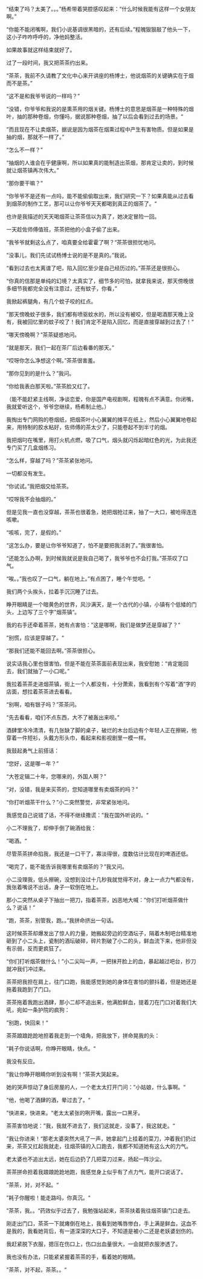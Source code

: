 “结束了吗？太美了。。。”杨希带着哭腔感叹起来：“什么时候我能有这样一个女朋友啊。”

“你能不能闭嘴啊，我们小说基调很黑暗的，还有后续。”程魄狠狠敲了他头一下，这小子咋咋呼呼的，净他妈整活。

如果故事就这样结束就好了。

过了一段时间，我又把茶茶约出来。

“茶茶，我前不久请教了文化中心来开讲座的杨博士，他说烟茶的关键确实在于烟而不是茶。”

“这不是和我爷爷说的一样吗？”

“没错，你爷爷和我说的是熏茶用的烟关键。杨博士的意思是烟茶是一种特殊的烟叶，抽的那种卷烟，你懂吗，据说那种卷烟，抽了以后会看到过去的场景。“

”而且现在不让卖烟茶，据说是因为烟茶在烟熏过程中产生有害物质。但是如果是抽的烟，那就不一样了。”

“怎么不一样？”

“抽烟的人谁会在乎健康啊，所以如果真的能制造出茶烟，那肯定让卖的，到时候就让烟茶镇再次伟大。”

“那你要干嘛？”

“你爷爷不是还有一点吗，能不能偷偷取出来，我们研究一下？如果真能从过去看到烟茶的制作工艺，那可以让你爷爷天天都喝到真正的烟茶了。“

也许是我描述的天天喝烟茶让茶茶信以为真了，她决定冒险一回。

一天趁佐师傅值班，茶茶把他的小盒子偷了出来。

”我爷爷就剩这么点了，咱真要全给霍霍了啊？“茶茶很担忧地问。

”没事儿，我们先试试杨博士说的是不是真的。”我说。

“看到过去也太离谱了吧，陷入回忆至少是自己经历过的。”茶茶还是很担心。

“你真的信那是单纯的幻境？太真实了，细节多的可怕，就拿我来说，那天傍晚很多细节我都完全没有注意过，还有蚊子，你看，”

我掀起裤腿角，有几个蚊子咬的红点。

”那天傍晚蚊子很多，我们都有喷驱蚊水的，所以没有被咬，但是喝酒那天晚上没有，我被回忆里的蚊子咬了！我们肯定不是陷入回忆，而是直接穿越到过去了！“

“哪天傍晚啊？”茶茶疑惑地问。

“就是那天，我们一起在茶厂后边看番的那天。”

“哎呀你怎么净想这个啊。”茶茶很害羞。

“那你见到的是什么？”我问。

“你给我表白那天啦。”茶茶脸又红了。

（能不能赶紧主线啊，净谈恋爱，你是国产电视剧啊，程魄有点不满意。你闭嘴，我就爱听这个，爷爷您继续，杨希制止他。）

我掏出专门网购的卷烟纸，把烟茶叶小心翼翼的摊平在纸上，然后小心翼翼地卷起来，用特制的胶水粘好，佐师傅的茶太少了，只能卷起不到半寸的烟。

我把烟叼在嘴里，用打火机点燃，吸了口气，烟头就闪烁起暗红色的光，为此我还专门买了几盒烟练习。

“怎么样，穿越了吗？”茶茶紧张地问。

一切都没有发生。

“你试试。”我把烟交给茶茶。

“哎呀我不会抽烟的。”

但是见我一直也没穿越，茶茶也很着急，她把烟抢过来，抽了一大口，被呛得连连咳嗽。

“咳咳，完了，是假的。”

“这怎么办，要是让你爷爷知道了，怕不是要把我活剥了。”我很害怕。

“还能怎么办啊，到时候我就说是我自己喝了，我爷爷也不会打我。”茶茶叹了口气。

“唉。。”我也叹了一口气，躺在地上。”有点困了，睡个午觉吧。“

我们两个头挨头，拉着手沉沉睡了过去。

睁开眼睛是一个暗黄色的世界，风沙满天，是一个古代的小镇，小镇有个低矮的门头，上边写了三个字”烟茶镇“。

我的右手还牵着茶茶，她有点害怕：”这是哪啊，我们是做梦还是穿越了？“

”别慌，应该是穿越了。“

“那我们还能不能回去啊。”茶茶很担心。

说实话我心里也很害怕，但是不能在茶茶面前表现出来，我安慰她：“肯定能回去，我们就抽了一小口呢。”

我拉着茶茶走进烟茶镇，街上一个人都没有，十分萧索，我看到有个写着“酒”字的店面，想拉着茶茶进去看看。

“别啊，咱有银子吗？”茶茶问。

“先去看看，咱们不点东西，大不了被轰出来呗。”

酒肆里冷冷清清，有几张缺了脚的桌子，破烂的木台后边有个年轻人正在擦碗，他穿着一件短衫，头戴方形头巾，看起来和影视剧里一模一样。

我鼓起勇气上前搭话：

“您好，这是哪一年？”

“大苍定辑二十年，您哪来的，外国人啊？”

“对，没错，我是来买茶的，您知道哪里有卖烟茶的吗？”

“你打听烟茶干什么？”小二突然警觉，非常紧张地问。

我感觉自己说错了话，不得不继续撒谎：”我在国外听说的。“

小二不理我了，却伸手倒了碗酒给我：

”喝酒。“

尽管茶茶拼命掐我，我还是一口干了，寡淡得很，度数估计比现在的啤酒还低。

“喝完了，能不能告诉我哪里有卖烟茶的？”我又问。

小二没理我，低头擦碗，没想到没过十几秒我就觉得不对，身上一点力气都没有，我张着嘴说不出话，身子一软倒在地上。

那小二突然从桌子下抽出一把刀，指着茶茶，凶恶地大喊：”你们打听烟茶做什么？说话！”

“跑，茶茶，别管我，跑。。”我拼命挤出一句话。

这时候茶茶却爆发出了惊人的力量，她搬起旁边的空酒坛子，隔着木制吧台精准地砸到了小二头上，瓷制的酒坛破碎，碎片割破了小二的头，鲜血流下来，他非但没有示弱，反而更疯狂了。

“你们打听烟茶做什么！”小二尖叫一声，一把抹开脸上的血，暴起越过吧台，抄刀就冲我们冲过来。

茶茶把我担在肩上，往门口跑，我能感觉到她的身体在害怕的颤抖着，但是她还是拖着我跑到了门口。

茶茶拖着我跑出酒肆，那小二却不追出来，他满脸鲜血，提着刀在门口对着我们大吼，宛如一条护院的疯狗：

”别跑，快回来！“

茶茶踉踉跄跄地担着我走到一个墙角，把我放下，拼命晃我的头：

”耗子你说话啊，你睁开眼睛，快点。“

我没有反应。

”我让你睁开眼睛你听到没有啊！“茶茶大哭起来。

她的哭声惊动了身后房屋的人，一个老太太打开门问：”小姑娘，什么事啊。“

”他，他喝了酒肆的酒，晕过去了。“

”快进来，快进来。“老太太紧张的咧开嘴，露出一口黑牙。

茶茶害怕地说：”我，我就不进去了，我们这就走，没事了，我这就走。“

”我让你进来！“那老太婆突然大吼了一声，她拿起门上挂着的菜刀，冲着我们扔过来，茶茶又扛起我就走，往烟茶镇的入口跑去，我都不知道她有这么大的力气。

老太婆也不追出太远，她在后边扔了几把菜刀过来，扬起一阵沙尘。

茶茶拼命担着我踉踉跄跄地跑，我感觉身上似乎有了点力气，能开口说话了。

”茶茶，对，对不起。“

”耗子你醒啦！能走路吗，你真沉。“

”茶茶，我。。“药效似乎过去了，我勉强站起来，茶茶扶着我往烟茶镇门口走去。

刚走出门口，茶茶一下就瘫倒在地上，我看到她嘴唇惨白，手上满是鲜血，这血不是我的，我看她背后，有一道深深的大口子，不知道是被小二还是老妖婆划伤的。

我赶紧脱下衣服，摁压在伤口上，伤口出血量很大，一会就把衣服渗透了。

我也没有办法，只能紧紧握着茶茶的手，看着她的眼睛。

”茶茶，对不起，茶茶。。“





